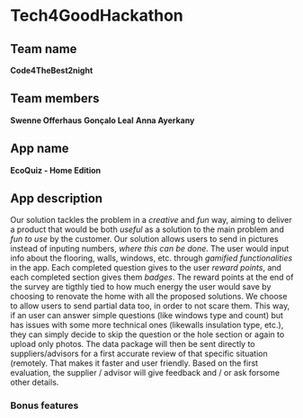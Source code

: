 # Tech4GoodHackathon

## Team name
**Code4TheBest2night**

## Team members
**Swenne Offerhaus**
**Gonçalo Leal**
**Anna Ayerkany**

## App name
**EcoQuiz - Home Edition**

## App description
Our solution tackles the problem in a *_creative_* and *_fun_* way, aiming to deliver a product that would be both *useful* as a solution to the main problem and *fun to use* by the customer.
Our solution allows users to send in pictures instead of inputing numbers, _where this can be done_. The user would input info about the flooring, walls, windows, etc. through *gamified functionalities* in the app. 
Each completed question gives to the user *reward points*, and each completed section gives them *badges*.
The reward points at the end of the survey are tigthly tied to how much energy the user would save by choosing to renovate the home with all the proposed solutions.
We choose to allow users to send partial data too, in order to not scare them. 
This way, if an user can answer	simple questions (like windows type and count) but has issues with some more technical ones (likewalls insulation type, etc.), they can simply decide to skip the question or the hole section or again to upload only photos.
The data package will then be sent directly to suppliers/advisors for a first accurate review of that specific situation (remotely. That makes it faster and user friendly. Based on the first evaluation, the supplier / advisor will give feedback and / or ask forsome other details.

### Bonus features
